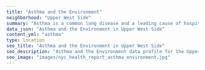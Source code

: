 ```yaml
---
title: "Asthma and the Environment"
neighborhood: "Upper West Side"
summary: "Asthma is a common lung disease and a leading cause of hospitalizations for children under 15 years old. This report provides a summary of asthma indicators by neighborhood. It also describes housing and neighborhood characteristics that can make asthma worse."
data_json: "Asthma and the Environment in Upper West Side"
content_yml: "asthma"
type: location
seo_title: "Asthma and the Environment in Upper West Side"
seo_description: "Asthma and the Environment data profile for the Upper West Side neighborhood of NYC."
seo_image: "images/nyc_health_report_asthma_environment.jpg"
---
```

